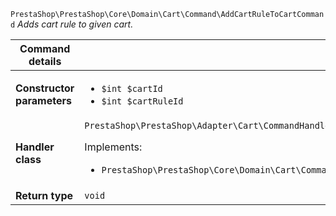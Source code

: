 `PrestaShop\PrestaShop\Core\Domain\Cart\Command\AddCartRuleToCartCommand`
_Adds cart rule to given cart._

| Command details            |    |
| -------------------------- | -- |
| **Constructor parameters** | <ul> <li>`$int $cartId`</li>  <li>`$int $cartRuleId`</li> </ul> |
| **Handler class**          | `PrestaShop\PrestaShop\Adapter\Cart\CommandHandler\AddCartRuleToCartHandler`  <p> Implements: </p> <ul>  <li>`PrestaShop\PrestaShop\Core\Domain\Cart\CommandHandler\AddCartRuleToCartHandlerInterface`</li>  |
| **Return type** |  `void`  |
